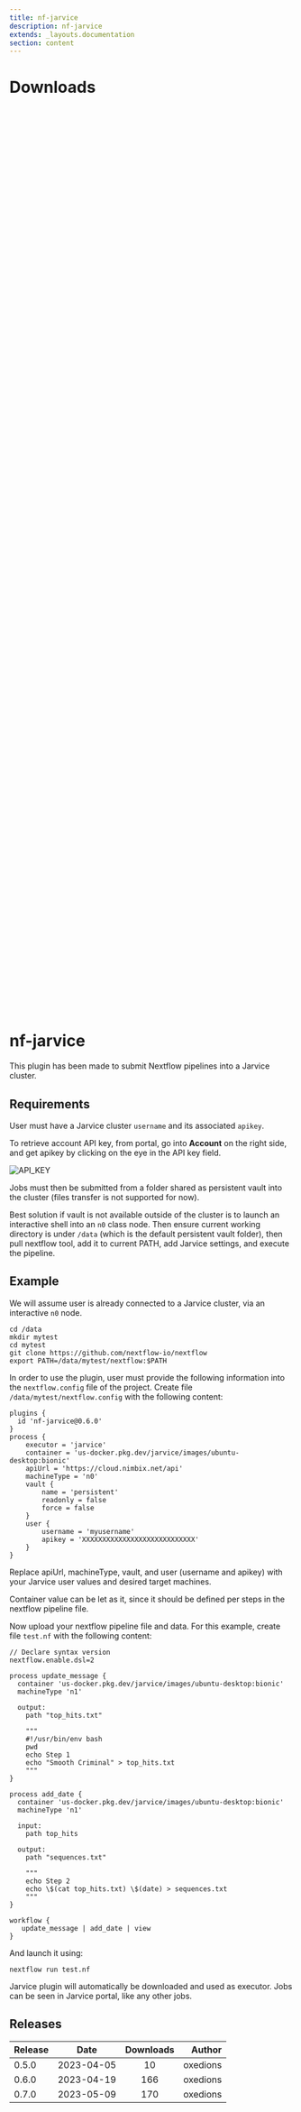 ```yaml
---
title: nf-jarvice
description: nf-jarvice
extends: _layouts.documentation
section: content
---
```


# Downloads

<div style="position: relative; height:40vh; width:80vw">
    <canvas id="releases"></canvas>
</div>
<script type="module" src="nf-plugin-stats/docs/nf-jarvice/nf-jarvice.js"></script>

# nf-jarvice

This plugin has been made to submit Nextflow pipelines into a Jarvice cluster.

## Requirements

User must have a Jarvice cluster `username` and its associated `apikey`.

To retrieve account API key, from portal, go into **Account** on the right side, and get apikey by clicking on the eye in the API key field.

![API_KEY](apikey.png)

Jobs must then be submitted from a folder shared as persistent vault into the cluster (files transfer is not supported for now).

Best solution if vault is not available outside of the cluster is to launch an interactive shell into an `n0` class node. Then ensure current working directory is under `/data` (which is the default persistent vault folder), then pull nextflow tool, add it to current PATH, add Jarvice settings, and execute the pipeline.

## Example

We will assume user is already connected to a Jarvice cluster, via an interactive `n0` node.

```
cd /data
mkdir mytest
cd mytest
git clone https://github.com/nextflow-io/nextflow
export PATH=/data/mytest/nextflow:$PATH
```

In order to use the plugin, user must provide the following information into the `nextflow.config` file of the project. Create file `/data/mytest/nextflow.config` with the following content:


```
plugins {
  id 'nf-jarvice@0.6.0'
}
process {
    executor = 'jarvice'
    container = 'us-docker.pkg.dev/jarvice/images/ubuntu-desktop:bionic'
    apiUrl = 'https://cloud.nimbix.net/api'
    machineType = 'n0'
    vault {
        name = 'persistent'
        readonly = false
        force = false
    }
    user {
        username = 'myusername'
        apikey = 'XXXXXXXXXXXXXXXXXXXXXXXXXXXX'
    }
}
```

Replace apiUrl, machineType, vault, and user (username and apikey) with your Jarvice user values and desired target machines.

Container value can be let as it, since it should be defined per steps in the nextflow pipeline file.

Now upload your nextflow pipeline file and data. For this example, create file `test.nf` with the following content:

```
// Declare syntax version
nextflow.enable.dsl=2

process update_message {
  container 'us-docker.pkg.dev/jarvice/images/ubuntu-desktop:bionic'
  machineType 'n1'

  output:
    path "top_hits.txt"

    """
    #!/usr/bin/env bash
    pwd
    echo Step 1
    echo "Smooth Criminal" > top_hits.txt
    """
}

process add_date {
  container 'us-docker.pkg.dev/jarvice/images/ubuntu-desktop:bionic'
  machineType 'n1'

  input:
    path top_hits

  output:
    path "sequences.txt"

    """
    echo Step 2
    echo \$(cat top_hits.txt) \$(date) > sequences.txt
    """
}

workflow {
   update_message | add_date | view
}
```

And launch it using:

```
nextflow run test.nf
```

Jarvice plugin will automatically be downloaded and used as executor. Jobs can be seen in Jarvice portal, like any other jobs.

## Releases

| Release                               |                       Date                       |                   Downloads                    |                           Author |
| :------------ |:------------------------------------------------:|:----------------------------------------------:|---------------------------------:|
 |  0.5.0                                               | 2023-04-05                                          | 10                                                 | oxedions                                           |
 |  0.6.0                                               | 2023-04-19                                          | 166                                                | oxedions                                           |
 |  0.7.0                                               | 2023-05-09                                          | 170                                                | oxedions                                           |
